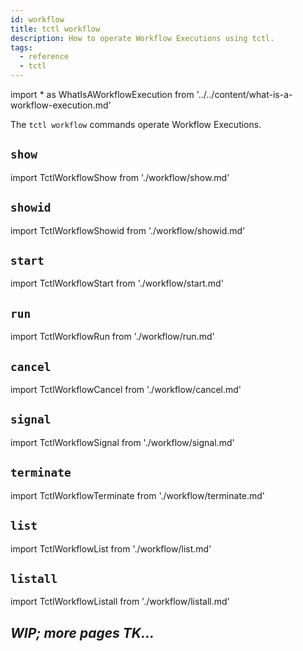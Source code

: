 ```yaml
---
id: workflow
title: tctl workflow
description: How to operate Workflow Executions using tctl.
tags:
  - reference
  - tctl
---
```


<!-- prettier-ignore -->
import * as WhatIsAWorkflowExecution from '../../content/what-is-a-workflow-execution.md'

The `tctl workflow` commands operate <preview page={WhatIsAWorkflowExecution}>Workflow Executions</preview>.

## `show`

import TctlWorkflowShow from './workflow/show.md'

<TctlWorkflowShow/>

## `showid`

import TctlWorkflowShowid from './workflow/showid.md'

<TctlWorkflowShowid/>

## `start`

import TctlWorkflowStart from './workflow/start.md'

<TctlWorkflowStart/>

## `run`

import TctlWorkflowRun from './workflow/run.md'

<TctlWorkflowRun/>

## `cancel`

import TctlWorkflowCancel from './workflow/cancel.md'

<TctlWorkflowCancel/>

## `signal`

import TctlWorkflowSignal from './workflow/signal.md'

<TctlWorkflowSignal/>

## `terminate`

import TctlWorkflowTerminate from './workflow/terminate.md'

<TctlWorkflowTerminate/>

## `list`

import TctlWorkflowList from './workflow/list.md'

<TctlWorkflowList/>

## `listall`

import TctlWorkflowListall from './workflow/listall.md'

<TctlWorkflowListall/>

## _WIP; more pages TK..._
